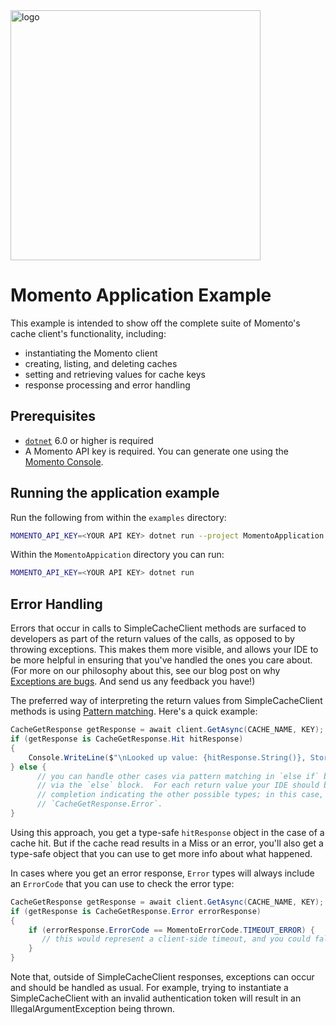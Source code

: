 <img src="https://docs.momentohq.com/img/logo.svg" alt="logo" width="400"/>

# Momento Application Example

This example is intended to show off the complete suite of Momento's cache client's
functionality, including:

* instantiating the Momento client
* creating, listing, and deleting caches
* setting and retrieving values for cache keys
* response processing and error handling

## Prerequisites

* [`dotnet`](https://dotnet.microsoft.com/en-us/download) 6.0 or higher is required
* A Momento API key is required.  You can generate one using the [Momento Console](https://console.gomomento.com/api-keys).

## Running the application example

Run the following from within the `examples` directory:

```bash
MOMENTO_API_KEY=<YOUR API KEY> dotnet run --project MomentoApplication
```

Within the `MomentoAppication` directory you can run:

```bash
MOMENTO_API_KEY=<YOUR API KEY> dotnet run
```

## Error Handling

Errors that occur in calls to SimpleCacheClient methods are surfaced to developers as part of the return values of
the calls, as opposed to by throwing exceptions.  This makes them more visible, and allows your IDE to be more
helpful in ensuring that you've handled the ones you care about.  (For more on our philosophy about this, see our
blog post on why [Exceptions are bugs](https://www.gomomento.com/blog/exceptions-are-bugs).  And send us any
feedback you have!)

The preferred way of interpreting the return values from SimpleCacheClient methods is using [Pattern matching](https://learn.microsoft.com/en-us/dotnet/csharp/fundamentals/functional/pattern-matching).  Here's a quick example:

```csharp
CacheGetResponse getResponse = await client.GetAsync(CACHE_NAME, KEY);
if (getResponse is CacheGetResponse.Hit hitResponse)
{
    Console.WriteLine($"\nLooked up value: {hitResponse.String()}, Stored value: {VALUE}");
} else {
      // you can handle other cases via pattern matching in `else if` blocks, or a default case
      // via the `else` block.  For each return value your IDE should be able to give you code
      // completion indicating the other possible types; in this case, `CacheGetResponse.Miss` and
      // `CacheGetResponse.Error`.
}
```

Using this approach, you get a type-safe `hitResponse` object in the case of a cache hit.  But if the cache read
results in a Miss or an error, you'll also get a type-safe object that you can use to get more info about what happened.

In cases where you get an error response, `Error` types will always include an `ErrorCode` that you can use to check
the error type:

```csharp
CacheGetResponse getResponse = await client.GetAsync(CACHE_NAME, KEY);
if (getResponse is CacheGetResponse.Error errorResponse)
{
    if (errorResponse.ErrorCode == MomentoErrorCode.TIMEOUT_ERROR) {
       // this would represent a client-side timeout, and you could fall back to your original data source
    }
}
```

Note that, outside of SimpleCacheClient responses, exceptions can occur and should be handled as usual. For example, trying to instantiate a SimpleCacheClient with an invalid authentication token will result in an
IllegalArgumentException being thrown.
